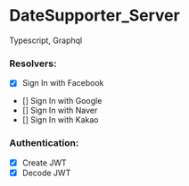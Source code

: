# DateSupporter_Server

Typescript, Graphql

### Resolvers:

- [x] Sign In with Facebook
- [] Sign In with Google
- [] Sign In with Naver
- [] Sign In with Kakao

### Authentication:

- [x] Create JWT
- [x] Decode JWT
